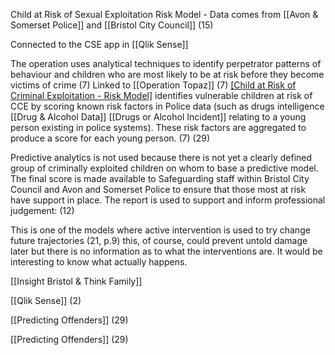 Child at Risk of Sexual Exploitation Risk Model - Data comes from [[Avon & Somerset Police]] and [[Bristol City Council]] (15)

Connected to the CSE app in [[Qlik Sense]] 

The operation uses analytical techniques to identify perpetrator patterns of behaviour and children who are most likely to be at risk before they become victims of crime (7) Linked to [[Operation Topaz]] (7) [[Child at Risk of Criminal Exploitation - Risk Model]](CCE)  identifies vulnerable children at risk of CCE by scoring known risk factors in Police data (such as drugs intelligence [[Drug & Alcohol Data]] [[Drugs or Alcohol Incident]] relating to a young person existing in police systems). These risk factors are aggregated to produce a score for each young person. (7) (29)

Predictive analytics is not used because there is not yet a clearly defined group of criminally exploited children on whom to base a predictive model. The final score is made available to Safeguarding staff within Bristol City Council  and Avon and Somerset Police to ensure that those
most at risk have support in place. The report is used to support and inform professional judgement: (12)

This is one of the models where active intervention is used to try change future trajectories (21, p.9) this, of course, could prevent untold damage later but there is no information as to what the interventions are.  It would be interesting to know what actually happens.

[[Insight Bristol & Think Family]]

[[Qlik Sense]] (2)

[[Predicting Offenders]] (29)

[[Predicting Offenders]] (29)